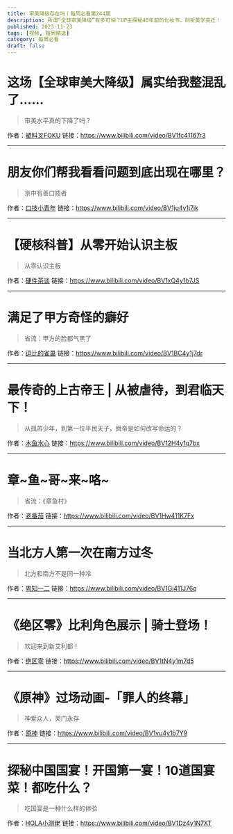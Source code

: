 ```yaml
---
title: 审美降级存在吗丨每周必看第244期
description: 所谓“全球审美降级”有多可怕？UP主探秘40年前的化妆书，剖析美学变迁！
published: 2023-11-23
tags: [视频, 每周精选]
category: 每周必看
draft: false
---
```


# 这场【全球审美大降级】属实给我整混乱了……
> 审美水平真的下降了吗？

作者：[塑料叉FOKU](https://space.bilibili.com/130636947)
链接：https://www.bilibili.com/video/BV1fc41167r3

---

# 朋友你们帮我看看问题到底出现在哪里？
> 京中有善口技者

作者：[口技小青年](https://space.bilibili.com/3546581842266812)
链接：https://www.bilibili.com/video/BV1ju4y1j7jk

---

# 【硬核科普】从零开始认识主板
> 从零认识主板

作者：[硬件茶谈](https://space.bilibili.com/14871346)
链接：https://www.bilibili.com/video/BV1xQ4y1b7JS

---

# 满足了甲方奇怪的癖好
> 省流：甲方的脸都气黑了

作者：[逗比的雀巢](https://space.bilibili.com/5294454)
链接：https://www.bilibili.com/video/BV1BC4y1j7dr

---

# 最传奇的上古帝王 | 从被虐待，到君临天下！
> 从孤苦少年，到第一位平民天子，舜帝是如何改写命运的？

作者：[木鱼水心](https://space.bilibili.com/927587)
链接：https://www.bilibili.com/video/BV12H4y1q7bx

---

# 章~鱼~哥~来~咯~
> 省流：《章鱼村》

作者：[老番茄](https://space.bilibili.com/546195)
链接：https://www.bilibili.com/video/BV1Hw411K7Fx

---

# 当北方人第一次在南方过冬
> 北方和南方不是同一种冷

作者：[粤知一二](https://space.bilibili.com/95515699)
链接：https://www.bilibili.com/video/BV1Gj411J76q

---

# 《绝区零》比利角色展示 | 骑士登场！
> 欢迎来到新艾利都！

作者：[绝区零](https://space.bilibili.com/1636034895)
链接：https://www.bilibili.com/video/BV1tN4y1m7d5

---

# 《原神》过场动画-「罪人的终幕」
> 神爱众人，芙门永存

作者：[原神](https://space.bilibili.com/401742377)
链接：https://www.bilibili.com/video/BV1vu4y1b7Y9

---

# 探秘中国国宴！开国第一宴！10道国宴菜！都吃什么？
> 吃国宴是一种什么样的体验

作者：[HOLA小测佬](https://space.bilibili.com/406636263)
链接：https://www.bilibili.com/video/BV1Dz4y1N7XT

